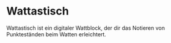 # Wattastisch
Wattastisch ist ein digitaler Wattblock, der dir das Notieren von Punkteständen beim Watten erleichtert.